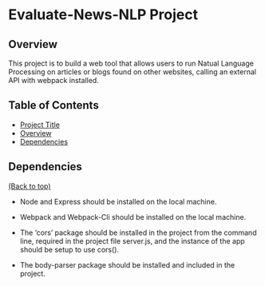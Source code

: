 # Evaluate-News-NLP Project

## Overview
This project is to build a web tool that allows users to run Natual Language Processing on articles or blogs found on other websites, calling an external API with webpack installed.

## Table of Contents

* [Project Title](#evaluate-news-nlp-project)
* [Overview](#overview)
* [Dependencies](#dependencies)

## Dependencies

[(Back to top)](#evaluate-news-nlp-project)

- Node and Express should be installed on the local machine. 

- Webpack and Webpack-Cli should be installed on the local machine. 
- The ‘cors’ package should be installed in the project from the command line, required in the project file server.js, and the instance of the app should be setup to use cors().

- The body-parser package should be installed and included in the project.

 







